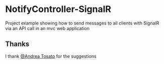 # NotifyController-SignalR

Project example showing how to send messages to all clients with SignalR via an API call in an mvc web application

## Thanks

I thank [@Andrea Tosato](https://github.com/andreatosato) for the suggestions
